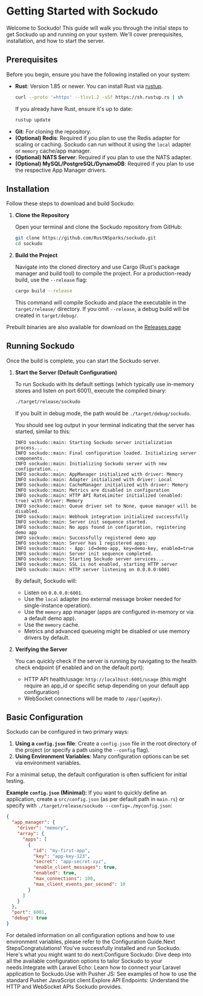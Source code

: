 # Getting Started with Sockudo

Welcome to Sockudo! This guide will walk you through the initial steps to get Sockudo up and running on your system. We'll cover prerequisites, installation, and how to start the server.

## Prerequisites

Before you begin, ensure you have the following installed on your system:

* **Rust**: Version 1.85 or newer. You can install Rust via [rustup](https://rustup.rs/).
    ```bash
    curl --proto '=https' --tlsv1.2 -sSf https://sh.rustup.rs | sh
    ```
    If you already have Rust, ensure it's up to date:
    ```bash
    rustup update
    ```
* **Git**: For cloning the repository.
* **(Optional) Redis**: Required if you plan to use the Redis adapter for scaling or caching. Sockudo can run without it using the `local` adapter or `memory` cache/app manager.
* **(Optional) NATS Server**: Required if you plan to use the NATS adapter.
* **(Optional) MySQL/PostgreSQL/DynamoDB**: Required if you plan to use the respective App Manager drivers.

## Installation

Follow these steps to download and build Sockudo:

1.  **Clone the Repository**

    Open your terminal and clone the Sockudo repository from GitHub:
    ```bash
    git clone https://github.com/RustNSparks/sockudo.git
    cd sockudo
    ```

2.  **Build the Project**

    Navigate into the cloned directory and use Cargo (Rust's package manager and build tool) to compile the project. For a production-ready build, use the `--release` flag:
    ```bash
    cargo build --release
    ```
    This command will compile Sockudo and place the executable in the `target/release/` directory. If you omit `--release`, a debug build will be created in `target/debug/`.

Prebuilt binaries are also available for download on the [Releases page](https://github.com/RustNSparks/sockudo/releases)
## Running Sockudo

Once the build is complete, you can start the Sockudo server.

1.  **Start the Server (Default Configuration)**

    To run Sockudo with its default settings (which typically use in-memory stores and listen on port 6001), execute the compiled binary:
    ```bash
    ./target/release/sockudo
    ```
    If you built in debug mode, the path would be `./target/debug/sockudo`.

    You should see log output in your terminal indicating that the server has started, similar to this:
    ```
    INFO sockudo::main: Starting Sockudo server initialization process...
    INFO sockudo::main: Final configuration loaded. Initializing server components.
    INFO sockudo::main: Initializing Sockudo server with new configuration...
    INFO sockudo::main: AppManager initialized with driver: Memory
    INFO sockudo::main: Adapter initialized with driver: Local
    INFO sockudo::main: CacheManager initialized with driver: Memory
    INFO sockudo::main: Metrics are disabled in configuration
    INFO sockudo::main: HTTP API RateLimiter initialized (enabled: true) with driver: Memory
    INFO sockudo::main: Queue driver set to None, queue manager will be disabled.
    INFO sockudo::main: Webhook integration initialized successfully
    INFO sockudo::main: Server init sequence started.
    INFO sockudo::main: No apps found in configuration, registering demo app
    INFO sockudo::main: Successfully registered demo app
    INFO sockudo::main: Server has 1 registered apps:
    INFO sockudo::main: - App: id=demo-app, key=demo-key, enabled=true
    INFO sockudo::main: Server init sequence completed.
    INFO sockudo::main: Starting Sockudo server services...
    INFO sockudo::main: SSL is not enabled, starting HTTP server
    INFO sockudo::main: HTTP server listening on 0.0.0.0:6001
    ```

    By default, Sockudo will:
    * Listen on `0.0.0.0:6001`.
    * Use the `local` adapter (no external message broker needed for single-instance operation).
    * Use the `memory` app manager (apps are configured in-memory or via a default demo app).
    * Use the `memory` cache.
    * Metrics and advanced queueing might be disabled or use memory drivers by default.

2.  **Verifying the Server**

    You can quickly check if the server is running by navigating to the health check endpoint (if enabled and on the default port):
    * HTTP API health/usage: `http://localhost:6001/usage` (this might require an app_id or specific setup depending on your default app configuration)
    * WebSocket connections will be made to `/app/{appKey}`.

## Basic Configuration

Sockudo can be configured in two primary ways:

1.  **Using a `config.json` file**: Create a `config.json` file in the root directory of the project (or specify a path using the `--config` flag).
2.  **Using Environment Variables**: Many configuration options can be set via environment variables.

For a minimal setup, the default configuration is often sufficient for initial testing.

**Example `config.json` (Minimal):**
If you want to quickly define an application, create a `src/config.json` (as per default path in `main.rs`) or specify with `./target/release/sockudo --config=./myconfig.json`:
```json
{
  "app_manager": {
    "driver": "memory",
    "array": {
      "apps": [
        {
          "id": "my-first-app",
          "key": "app-key-123",
          "secret": "app-secret-xyz",
          "enable_client_messages": true,
          "enabled": true,
          "max_connections": 100,
          "max_client_events_per_second": 10
        }
      ]
    }
  },
  "port": 6001,
  "debug": true
}
```
For detailed information on all configuration options and how to use environment variables, please refer to the Configuration Guide.Next StepsCongratulations! You've successfully installed and run Sockudo. Here's what you might want to do next:Configure Sockudo: Dive deep into all the available configuration options to tailor Sockudo to your needs.Integrate with Laravel Echo: Learn how to connect your Laravel application to Sockudo.Use with Pusher JS: See examples of how to use the standard Pusher JavaScript client.Explore API Endpoints: Understand the HTTP and WebSocket APIs Sockudo provides.
